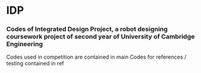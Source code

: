 # IDP
### Codes of Integrated Design Project, a robot designing coursework project of second year of University of Cambridge Engineering

Codes used in competition are contained in main
Codes for references / testing contained in ref
